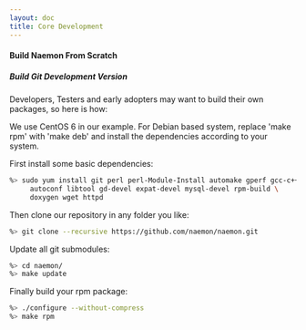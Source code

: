 ```yaml
---
layout: doc
title: Core Development
---
```


#### Build Naemon From Scratch

##### Build Git Development Version
Developers, Testers and early adopters may want to build their own packages, so here is how:

We use CentOS 6 in our example. For Debian based system, replace 'make rpm' with 'make deb'
and install the dependencies according to your system.

First install some basic dependencies:

```bash
%> sudo yum install git perl perl-Module-Install automake gperf gcc-c++ \
     autoconf libtool gd-devel expat-devel mysql-devel rpm-build \
     doxygen wget httpd
```

Then clone our repository in any folder you like:

```bash
%> git clone --recursive https://github.com/naemon/naemon.git
```

Update all git submodules:

```bash
%> cd naemon/
%> make update
```

Finally build your rpm package:

```bash
%> ./configure --without-compress
%> make rpm
```
